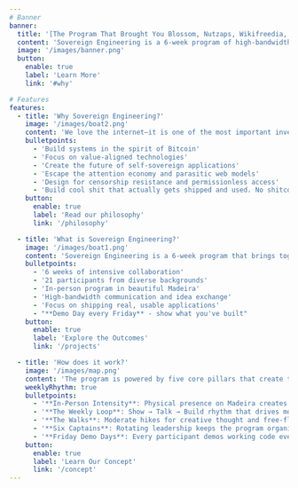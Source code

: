 ```yaml
---
# Banner
banner:
  title: '[The Program That Brought You Blossom, Nutzaps, Wikifreedia, Nsite, TollGate, Zapstore, and More](/projects)'
  content: 'Sovereign Engineering is a 6-week program of high-bandwidth ideation, experimentation, mentorship, dialogue, cross-pollination, and discussions on how to build kickass applications and services for a self-sovereign future.'
  image: '/images/banner.png'
  button:
    enable: true
    label: 'Learn More'
    link: '#why'

# Features
features:
  - title: 'Why Sovereign Engineering?'
    image: '/images/boat2.png'
    content: 'We love the internet—it is one of the most important inventions in human history and essential for a free, flourishing society. But parts of today''s web are failing us. Bitcoin and Nostr point toward a healthier architecture: open, permissionless, and self-sovereign.'
    bulletpoints:
      - 'Build systems in the spirit of Bitcoin'
      - 'Focus on value-aligned technologies'
      - 'Create the future of self-sovereign applications'
      - 'Escape the attention economy and parasitic web models'
      - 'Design for censorship resistance and permissionless access'
      - 'Build cool shit that actually gets shipped and used. No shitcoins.'
    button:
      enable: true
      label: 'Read our philosophy'
      link: '/philosophy'

  - title: 'What is Sovereign Engineering?'
    image: '/images/boat1.png'
    content: 'Sovereign Engineering is a 6-week program that brings together 21 participants in Madeira for in-person collaboration, ideation, and building.'
    bulletpoints:
      - '6 weeks of intensive collaboration'
      - '21 participants from diverse backgrounds'
      - 'In-person program in beautiful Madeira'
      - 'High-bandwidth communication and idea exchange'
      - 'Focus on shipping real, usable applications'
      - "**Demo Day every Friday** - show what you've built"
    button:
      enable: true
      label: 'Explore the Outcomes'
      link: '/projects'

  - title: 'How does it work?'
    image: '/images/map.png'
    content: 'The program is powered by five core pillars that create the conditions for magical collaboration and rapid prototyping.'
    weeklyRhythm: true
    bulletpoints:
      - '**In-Person Intensity**: Physical presence on Madeira creates deep focus'
      - '**The Weekly Loop**: Show → Talk → Build rhythm that drives momentum'
      - '**The Walks**: Moderate hikes for creative thought and free-flowing conversations'
      - '**Six Captains**: Rotating leadership keeps the program organic, not top-down'
      - '**Friday Demo Days**: Every participant demos working code every week'
    button:
      enable: true
      label: 'Learn Our Concept'
      link: '/concept'
---
```

